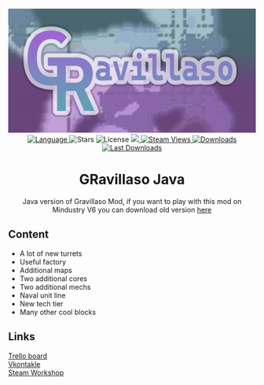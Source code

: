 <p align="center">
  <img src="https://github.com/NickName73/NickName73/blob/main/Micros/GRavillaso/v2-logo-1280x640.png?raw=true">
  <a href="https://en.wikipedia.org/wiki/Java_%28programming_language%29">
    <img alt="Language" src="https://img.shields.io/badge/Made%20with-java-red?style=for-the-badge&logo=java">
  </a>
  <a>
    <img alt="Stars" src="https://img.shields.io/github/stars/NickName73/GRavillaso?color=ae0dd6&label=%20&logo=github&logoColor=white&style=for-the-badge">
  </a>
  <a>
    <img alt="License" src="https://img.shields.io/github/license/NickName73/Gravillaso?style=for-the-badge&color=0dbda5">
  </a>
  <a href="https://trello.com/b/wT73AZQq/gravillaso">
    <img src="https://img.shields.io/badge/Trello-0b5394?style=for-the-badge&logo=trello&logoColor=white">
  </a>
    <a href="https://steamcommunity.com/sharedfiles/filedetails/?id=2791921503">
    <img alt="Steam Views" src="https://img.shields.io/steam/views/2791921503?color=blue&label=Views&logo=steam&style=for-the-badge">
  </a>
  <a href="https://github.com/NickName73/GRavillaso/releases">
    <img alt="Downloads" src="https://img.shields.io/github/downloads/NickName73/GRavillaso/total?color=0dd632&label&logo=docusign&logoColor=white&style=for-the-badge">
  </a>
  <a href="https://github.com/NickName73/GRavillaso/releases/latest">
    <img alt="Last Downloads" src="https://img.shields.io/github/downloads/NickName73/GRavillaso/latest/total?label=LATEST&style=for-the-badge&logo=docusign&logoColor=white&color=674ea7">
  </a>
</p>

<h1 align="center"> 
GRavillaso Java
</h1> 
<div align="center">

Java version of Gravillaso Mod, if you want to play with this mod on Mindustry V6 you can download old version [here](https://github.com/NickName73/Gravillaso/archive/refs/tags/1.0.1b.zip)

</div>

## Content
* A lot of new turrets
* Useful factory
* Additional maps
* Two additional cores
* Two additional mechs
* Naval unit line
* New tech tier
* Many other cool blocks

## Links
[Trello board](https://trello.com/b/wT73AZQq/gravillaso)  
[Vkontakle](https://vk.com/gravillaso)  
[Steam Workshop](https://steamcommunity.com/sharedfiles/filedetails/?id=2791921503)
